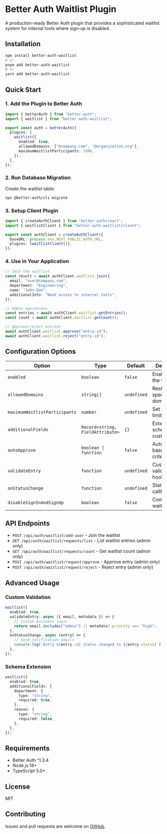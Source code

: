 # Better Auth Waitlist Plugin

A production-ready Better Auth plugin that provides a sophisticated waitlist system for internal tools where sign-up is disabled.

## Installation

```bash
npm install better-auth-waitlist
# or
pnpm add better-auth-waitlist
# or
yarn add better-auth-waitlist
```

## Quick Start

### 1. Add the Plugin to Better Auth

```typescript
import { betterAuth } from "better-auth";
import { waitlist } from "better-auth-waitlist";

export const auth = betterAuth({
  plugins: [
    waitlist({
      enabled: true,
      allowedDomains: ["@company.com", "@organization.org"],
      maximumWaitlistParticipants: 1000,
    }),
  ],
});
```

### 2. Run Database Migration

Create the waitlist table:

```bash
npx @better-auth/cli migrate
```

### 3. Setup Client Plugin

```typescript
import { createAuthClient } from "better-auth/react";
import { waitlistClient } from "better-auth-waitlist/client";

export const authClient = createAuthClient({
  baseURL: process.env.NEXT_PUBLIC_AUTH_URL,
  plugins: [waitlistClient()],
});
```

### 4. Use in Your Application

```typescript
// Join the waitlist
const result = await authClient.waitlist.join({
  email: "user@company.com",
  department: "Engineering",
  name: "John Doe",
  additionalInfo: "Need access to internal tools",
});

// Admin operations
const entries = await authClient.waitlist.getEntries();
const count = await authClient.waitlist.getCount();

// Approve/reject entries
await authClient.waitlist.approve("entry-id");
await authClient.waitlist.reject("entry-id");
```

## Configuration Options

| Option | Type | Default | Description |
|--------|------|---------|-------------|
| `enabled` | `boolean` | `false` | Enable/disable the waitlist |
| `allowedDomains` | `string[]` | `undefined` | Restrict to specific email domains |
| `maximumWaitlistParticipants` | `number` | `undefined` | Set capacity limits |
| `additionalFields` | `Record<string, FieldAttribute>` | `{}` | Extend schema with custom fields |
| `autoApprove` | `boolean \| function` | `false` | Auto-approve based on criteria |
| `validateEntry` | `function` | `undefined` | Custom validation hooks |
| `onStatusChange` | `function` | `undefined` | Status change callbacks |
| `disableSignInAndSignUp` | `boolean` | `false` | Complete waitlist mode |

## API Endpoints

- `POST /api/auth/waitlist/add-user` - Join the waitlist
- `GET /api/auth/waitlist/requests/list` - List waitlist entries (admin only)
- `GET /api/auth/waitlist/requests/count` - Get waitlist count (admin only)
- `POST /api/auth/waitlist/request/approve` - Approve entry (admin only)
- `POST /api/auth/waitlist/request/reject` - Reject entry (admin only)

## Advanced Usage

### Custom Validation

```typescript
waitlist({
  enabled: true,
  validateEntry: async ({ email, metadata }) => {
    // Custom business logic
    return email.includes("admin") || metadata?.priority === "high";
  },
  onStatusChange: async (entry) => {
    // Send notification emails
    console.log(`Entry ${entry.id} status changed to ${entry.status}`);
  },
});
```

### Schema Extension

```typescript
waitlist({
  enabled: true,
  additionalFields: {
    department: {
      type: "string",
      required: true,
    },
    reason: {
      type: "string",
      required: false,
    },
  },
});
```

## Requirements

- Better Auth ^1.3.4
- Node.js 18+
- TypeScript 5.0+

## License

MIT

## Contributing

Issues and pull requests are welcome on [GitHub](https://github.com/your-org/better-auth-waitlist).